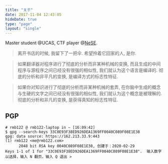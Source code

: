 ```yaml
---
title: "关于"
date: 2017-11-04 12:43:05
hideDate: true
type: "page"
layout: "single"
---
```


Master student @UCAS, CTF player @[NeSE](https://nese.team/).

> 离开书店的时候, 我留下了一把伞. 希望拎着它回家的人, 是你. 

> 如果翻译器对程序进行了彻底的分析而非某种机械的变换, 而且生成的中间程序与源程序之间已经没有很强的相似性, 我们就认为这个语言是编译的. 彻底的分析和非平凡的变换, 是编译方式的标志性特征. 

> 如果你对知识进行了彻底的分析而非某种机械的套弄, 在你脑中生成的概念与生硬的文字之间已经没有很强的相似性, 我们就认为这个概念是被理解的. 彻底的分析和非凡的变换, 是获得真知的标志性特征.

## PGP

```
# rmb122 @ rmb122-laptop in ~ [16:09:42]
$ gpg --search-keys 33C0E93F38ED926DEA1369FF0040C089F08E1E38
gpg: data source: https://162.213.33.9:443
(1)	rmb122 <me@rmb122.com>
	  2048 bit RSA key 0040C089F08E1E38, 创建于：2020-02-29
Keys 1-1 of 1 for "33C0E93F38ED926DEA1369FF0040C089F08E1E38".  输入数字以选择，输入 N 翻页，输入 Q 退出 >
```